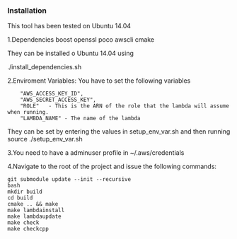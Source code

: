 
### Installation ###
This tool has been tested on Ubuntu 14.04


1.Dependencies boost openssl poco awscli cmake

They can be installed o Ubuntu 14.04 using

./install_dependencies.sh

2.Enviroment Variables:
You have to set the following variables

        "AWS_ACCESS_KEY_ID",
        "AWS_SECRET_ACCESS_KEY",
        "ROLE"   - This is the ARN of the role that the lambda will assume when running.
        "LAMBDA_NAME" - The name of the lambda

They can be set by entering the values in setup_env_var.sh and then running source ./setup_env_var.sh

3.You need to have a adminuser profile in ~/.aws/credentials

4.Navigate to the root of the project and issue the following commands:
```
git submodule update --init --recursive
bash
mkdir build
cd build
cmake .. && make
make lambdainstall
make lambdaupdate
make check
make checkcpp
```
